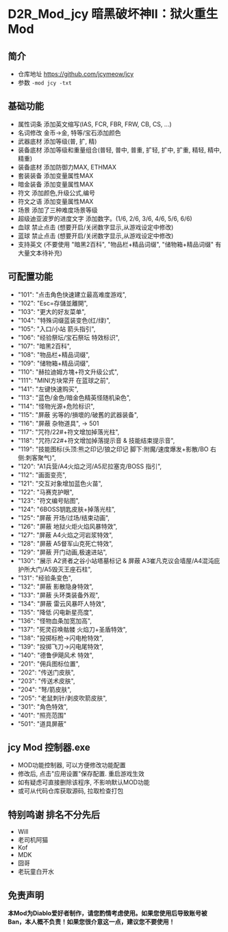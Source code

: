 # D2R_Mod_jcy 暗黑破坏神II：狱火重生 Mod

## 简介
* 仓库地址 https://github.com/jcymeow/jcy
* 参数 `-mod jcy -txt`

## 基础功能
* 属性词条 添加英文缩写(IAS, FCR, FBR, FRW, CB, CS, ...)
* 名词修改 金币->金, 特等/宝石添加颜色
* 武器底材 添加等级(普, 扩, 精)
* 装备底材 添加等级和重量组合(普轻, 普中, 普重, 扩轻, 扩中, 扩重, 精轻, 精中, 精重)
* 装备底材 添加防御力MAX, ETHMAX
* 套装装备 添加变量属性MAX
* 暗金装备 添加变量属性MAX
* 符文 添加颜色,升级公式,编号
* 符文之语 添加变量属性MAX
* 场景 添加了三种难度场景等级
* 超级迪亚波罗的进度文字 添加数字。(1/6, 2/6, 3/6, 4/6, 5/6, 6/6)
* 血球 禁止点击 (想要开启/关闭数字显示,从游戏设定中修改)
* 蓝球 禁止点击 (想要开启/关闭数字显示,从游戏设定中修改)
* 支持英文 (不要使用 "暗黑2百科", "物品栏+精品词缀", "储物箱+精品词缀" 有大量文本待补充) 

## 可配置功能
* "101": "点击角色快速建立最高难度游戏",
* "102": "Esc=存儲並離開",
* "103": "更大的好友菜单",
* "104": "特殊词缀蓝装变色(红/绿)",
* "105": "入口/小站 箭头指引",
* "106": "经验祭坛/宝石祭坛 特效标识",
* "107": "暗黑2百科",
* "108": "物品栏+精品词缀",
* "109": "储物箱+精品词缀",
* "110": "赫拉迪姆方塊+符文升级公式",
* "111": "MINI方块常开 在蓝球之前",
* "141": "左键快速购买",
* "113": "蓝色/金色/暗金色精英怪随机染色",
* "114": "怪物光源+危险标识",
* "115": "屏蔽 劣等的/損壞的/破舊的武器装备",
* "116": "屏蔽 杂物道具", -> 501
* "117": "咒符/22#+符文增加掉落光柱",
* "118": "咒符/22#+符文增加掉落提示音 & 技能结束提示音",
* "119": "技能图标(头顶:熊之印记/狼之印记 脚下:附魔/速度爆发+影散/BO 右侧:刺客聚气)",
* "120": "A1兵营/A4火焰之河/A5尼拉塞克/BOSS 指引",
* "112": "画面变亮",
* "121": "交互对象增加蓝色火苗",
* "122": "马赛克护眼",
* "123": "符文编号贴图",
* "124": "6BOSS钥匙皮肤+掉落光柱",
* "125": "屏蔽 开场/过场/结束动画",
* "126": "屏蔽 地狱火炬火焰风暴特效",
* "127": "屏蔽 A4火焰之河岩浆特效",
* "128": "屏蔽 A5督军山克死亡特效",
* "129": "屏蔽 开门动画,极速进站",
* "130": "展示 A2贤者之谷小站塔墓标记 & 屏蔽 A3崔凡克议会墙屋/A4混沌庇护所大门/A5毁灭王座石柱",
* "131": "经验条变色",
* "132": "屏蔽 影散隐身特效",
* "133": "屏蔽 头环类装备外观",
* "134": "屏蔽 雷云风暴吓人特效",
* "135": "降低 闪电新星亮度",
* "136": "怪物血条加宽加高",
* "137": "死灵召唤骷髅 火焰刀+圣盾特效",
* "138": "投掷标枪->闪电枪特效",
* "139": "投掷飞刀->闪电尾特效",
* "140": "德鲁伊飓风术 特效",
* "201": "佣兵图标位置",
* "202": "传送门皮肤",
* "203": "传送术皮肤",
* "204": "弩/箭皮肤",
* "205": "老鼠刺针/剥皮吹箭皮肤",
* "301": "角色特效",
* "401": "照亮范围"
* "501": "道具屏蔽"

## jcy Mod 控制器.exe
* MOD功能控制器, 可以方便修改功能配置
* 修改后, 点击"应用设置"保存配置. 重启游戏生效
* 如有疑虑可直接删除该程序, 不影响默认MOD功能
* 或可从代码仓库获取源码, 拉取检查打包

## 特别鸣谢 **排名不分先后**
* Will
* 老司机阿猫
* Kof
* MDK
* 囧哥
* 老玩童白开水

## 免责声明
**本Mod为Diablo爱好者制作，请您酌情考虑使用。如果您使用后导致账号被Ban，本人概不负责！如果您很介意这一点，建议您不要使用！**
